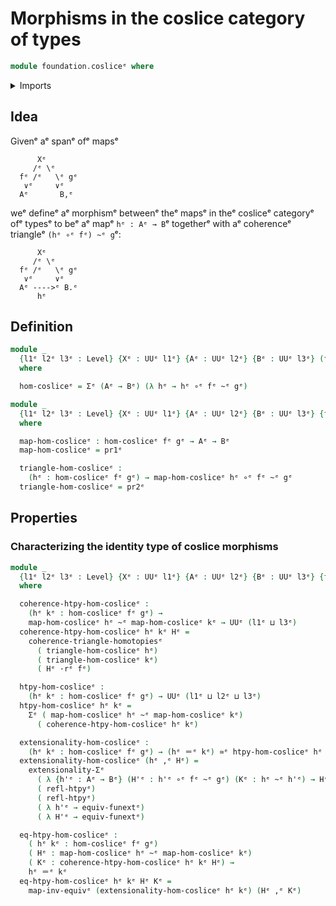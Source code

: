 # Morphisms in the coslice category of types

```agda
module foundation.cosliceᵉ where
```

<details><summary>Imports</summary>

```agda
open import foundation.commuting-triangles-of-homotopiesᵉ
open import foundation.dependent-pair-typesᵉ
open import foundation.function-extensionalityᵉ
open import foundation.structure-identity-principleᵉ
open import foundation.universe-levelsᵉ
open import foundation.whiskering-homotopies-compositionᵉ

open import foundation-core.equivalencesᵉ
open import foundation-core.function-typesᵉ
open import foundation-core.homotopiesᵉ
open import foundation-core.identity-typesᵉ
```

</details>

## Idea

Givenᵉ aᵉ spanᵉ ofᵉ mapsᵉ

```text
      Xᵉ
     /ᵉ \ᵉ
  fᵉ /ᵉ   \ᵉ gᵉ
   ∨ᵉ     ∨ᵉ
  Aᵉ       B,ᵉ
```

weᵉ defineᵉ aᵉ morphismᵉ betweenᵉ theᵉ mapsᵉ in theᵉ cosliceᵉ categoryᵉ ofᵉ typesᵉ to beᵉ aᵉ
mapᵉ `hᵉ : Aᵉ → B`ᵉ togetherᵉ with aᵉ coherenceᵉ triangleᵉ `(hᵉ ∘ᵉ fᵉ) ~ᵉ g`ᵉ:

```text
      Xᵉ
     /ᵉ \ᵉ
  fᵉ /ᵉ   \ᵉ gᵉ
   ∨ᵉ     ∨ᵉ
  Aᵉ ---->ᵉ B.ᵉ
      hᵉ
```

## Definition

```agda
module _
  {l1ᵉ l2ᵉ l3ᵉ : Level} {Xᵉ : UUᵉ l1ᵉ} {Aᵉ : UUᵉ l2ᵉ} {Bᵉ : UUᵉ l3ᵉ} (fᵉ : Xᵉ → Aᵉ) (gᵉ : Xᵉ → Bᵉ)
  where

  hom-cosliceᵉ = Σᵉ (Aᵉ → Bᵉ) (λ hᵉ → hᵉ ∘ᵉ fᵉ ~ᵉ gᵉ)

module _
  {l1ᵉ l2ᵉ l3ᵉ : Level} {Xᵉ : UUᵉ l1ᵉ} {Aᵉ : UUᵉ l2ᵉ} {Bᵉ : UUᵉ l3ᵉ} {fᵉ : Xᵉ → Aᵉ} {gᵉ : Xᵉ → Bᵉ}
  where

  map-hom-cosliceᵉ : hom-cosliceᵉ fᵉ gᵉ → Aᵉ → Bᵉ
  map-hom-cosliceᵉ = pr1ᵉ

  triangle-hom-cosliceᵉ :
    (hᵉ : hom-cosliceᵉ fᵉ gᵉ) → map-hom-cosliceᵉ hᵉ ∘ᵉ fᵉ ~ᵉ gᵉ
  triangle-hom-cosliceᵉ = pr2ᵉ
```

## Properties

### Characterizing the identity type of coslice morphisms

```agda
module _
  {l1ᵉ l2ᵉ l3ᵉ : Level} {Xᵉ : UUᵉ l1ᵉ} {Aᵉ : UUᵉ l2ᵉ} {Bᵉ : UUᵉ l3ᵉ} {fᵉ : Xᵉ → Aᵉ} {gᵉ : Xᵉ → Bᵉ}
  where

  coherence-htpy-hom-cosliceᵉ :
    (hᵉ kᵉ : hom-cosliceᵉ fᵉ gᵉ) →
    map-hom-cosliceᵉ hᵉ ~ᵉ map-hom-cosliceᵉ kᵉ → UUᵉ (l1ᵉ ⊔ l3ᵉ)
  coherence-htpy-hom-cosliceᵉ hᵉ kᵉ Hᵉ =
    coherence-triangle-homotopiesᵉ
      ( triangle-hom-cosliceᵉ hᵉ)
      ( triangle-hom-cosliceᵉ kᵉ)
      ( Hᵉ ·rᵉ fᵉ)

  htpy-hom-cosliceᵉ :
    (hᵉ kᵉ : hom-cosliceᵉ fᵉ gᵉ) → UUᵉ (l1ᵉ ⊔ l2ᵉ ⊔ l3ᵉ)
  htpy-hom-cosliceᵉ hᵉ kᵉ =
    Σᵉ ( map-hom-cosliceᵉ hᵉ ~ᵉ map-hom-cosliceᵉ kᵉ)
      ( coherence-htpy-hom-cosliceᵉ hᵉ kᵉ)

  extensionality-hom-cosliceᵉ :
    (hᵉ kᵉ : hom-cosliceᵉ fᵉ gᵉ) → (hᵉ ＝ᵉ kᵉ) ≃ᵉ htpy-hom-cosliceᵉ hᵉ kᵉ
  extensionality-hom-cosliceᵉ (hᵉ ,ᵉ Hᵉ) =
    extensionality-Σᵉ
      ( λ {h'ᵉ : Aᵉ → Bᵉ} (H'ᵉ : h'ᵉ ∘ᵉ fᵉ ~ᵉ gᵉ) (Kᵉ : hᵉ ~ᵉ h'ᵉ) → Hᵉ ~ᵉ ((Kᵉ ·rᵉ fᵉ) ∙hᵉ H'ᵉ))
      ( refl-htpyᵉ)
      ( refl-htpyᵉ)
      ( λ h'ᵉ → equiv-funextᵉ)
      ( λ H'ᵉ → equiv-funextᵉ)

  eq-htpy-hom-cosliceᵉ :
    ( hᵉ kᵉ : hom-cosliceᵉ fᵉ gᵉ)
    ( Hᵉ : map-hom-cosliceᵉ hᵉ ~ᵉ map-hom-cosliceᵉ kᵉ)
    ( Kᵉ : coherence-htpy-hom-cosliceᵉ hᵉ kᵉ Hᵉ) →
    hᵉ ＝ᵉ kᵉ
  eq-htpy-hom-cosliceᵉ hᵉ kᵉ Hᵉ Kᵉ =
    map-inv-equivᵉ (extensionality-hom-cosliceᵉ hᵉ kᵉ) (Hᵉ ,ᵉ Kᵉ)
```